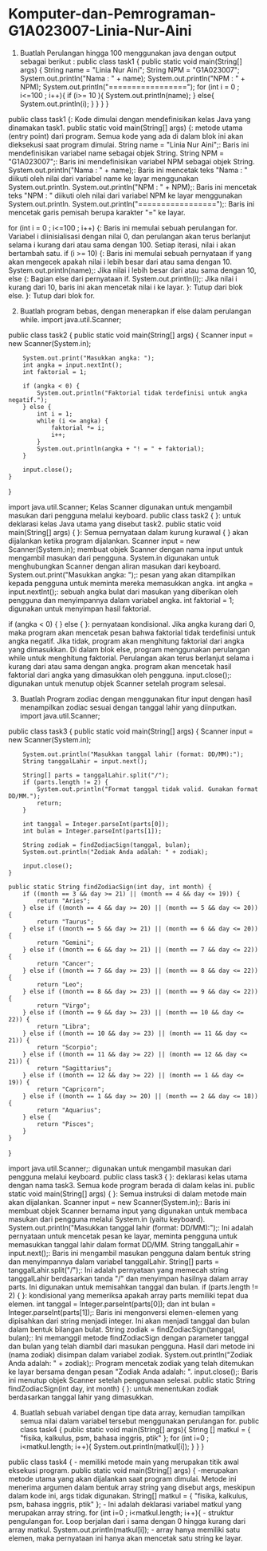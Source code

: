 # Komputer-dan-Pemrograman-G1A023007-Linia-Nur-Aini
1. Buatlah Perulangan hingga 100 menggunakan java dengan output sebagai berikut :
   public class task1 {
    public static void main(String[] args) {
        String name = "Linia Nur Aini";
        String NPM = "G1A023007";
        System.out.println("Nama : " + name);
        System.out.println("NPM : " + NPM);
        System.out.println("=================");
        for (int i = 0 ; i<=100 ; i++){
            if (i>= 10 ){
                System.out.println(name);
            }
            else{
                System.out.println(i);
            }
        }
    }
}

public class task1 {: Kode dimulai dengan mendefinisikan kelas Java yang dinamakan task1. 
public static void main(String[] args) {: metode utama (entry point) dari program. Semua kode yang ada di dalam blok ini akan dieksekusi saat program dimulai.
String name = "Linia Nur Aini";: Baris ini mendefinisikan variabel name sebagai objek String.
String NPM = "G1A023007";: Baris ini mendefinisikan variabel NPM sebagai objek String.
System.out.println("Nama : " + name);: Baris ini mencetak teks "Nama : " diikuti oleh nilai dari variabel name ke layar menggunakan System.out.println.
System.out.println("NPM : " + NPM);: Baris ini mencetak teks "NPM : " diikuti oleh nilai dari variabel NPM ke layar menggunakan System.out.println.
System.out.println("=================");: Baris ini mencetak garis pemisah berupa karakter "=" ke layar.

for (int i = 0 ; i<=100 ; i++) {: Baris ini memulai sebuah perulangan for. Variabel i diinisialisasi dengan nilai 0, dan perulangan akan terus berlanjut selama i kurang dari atau sama dengan 100. Setiap iterasi, nilai i akan bertambah satu.
if (i >= 10) {: Baris ini memulai sebuah pernyataan if yang akan mengecek apakah nilai i lebih besar dari atau sama dengan 10.
System.out.println(name);: Jika nilai i lebih besar dari atau sama dengan 10,
else {: Bagian else dari pernyataan if.
System.out.println(i);: Jika nilai i kurang dari 10, baris ini akan mencetak nilai i ke layar.
}: Tutup dari blok else.
}: Tutup dari blok for.

2. Buatlah program bebas, dengan menerapkan if else dalam perulangan while.
   import java.util.Scanner;

public class task2 {
    public static void main(String[] args) {
        Scanner input = new Scanner(System.in);

        System.out.print("Masukkan angka: ");
        int angka = input.nextInt();
        int faktorial = 1;

        if (angka < 0) {
            System.out.println("Faktorial tidak terdefinisi untuk angka negatif.");
        } else {
            int i = 1;
            while (i <= angka) {
                faktorial *= i;
                i++;
            }
            System.out.println(angka + "! = " + faktorial);
        }

        input.close();
    }
}

import java.util.Scanner; Kelas Scanner digunakan untuk mengambil masukan dari pengguna melalui keyboard.
public class task2 { }: untuk deklarasi kelas Java utama yang disebut task2. 
public static void main(String[] args) { }: Semua pernyataan dalam kurung kurawal { } akan dijalankan ketika program dijalankan.
Scanner input = new Scanner(System.in); membuat objek Scanner dengan nama input untuk mengambil masukan dari pengguna. System.in digunakan untuk menghubungkan Scanner dengan aliran masukan dari keyboard.
System.out.print("Masukkan angka: ");: pesan yang akan ditampilkan kepada pengguna untuk meminta mereka memasukkan angka.
int angka = input.nextInt();: sebuah angka bulat dari masukan yang diberikan oleh pengguna dan menyimpannya dalam variabel angka.
int faktorial = 1; digunakan untuk menyimpan hasil faktorial.

if (angka < 0) { } else { }: pernyataan kondisional. Jika angka kurang dari 0, maka program akan mencetak pesan bahwa faktorial tidak terdefinisi untuk angka negatif. Jika tidak, program akan menghitung faktorial dari angka yang dimasukkan.
Di dalam blok else, program menggunakan perulangan while untuk menghitung faktorial. Perulangan akan terus berlanjut selama i kurang dari atau sama dengan angka. 
program akan mencetak hasil faktorial dari angka yang dimasukkan oleh pengguna.
input.close();: digunakan untuk menutup objek Scanner setelah program selesai.

3. Buatlah Program zodiac dengan menggunakan fitur input dengan hasil menampilkan zodiac sesuai dengan tanggal lahir yang diinputkan.
   import java.util.Scanner;

public class task3 {
    public static void main(String[] args) {
        Scanner input = new Scanner(System.in);

        System.out.println("Masukkan tanggal lahir (format: DD/MM):");
        String tanggalLahir = input.next();

        String[] parts = tanggalLahir.split("/");
        if (parts.length != 2) {
            System.out.println("Format tanggal tidak valid. Gunakan format DD/MM.");
            return;
        }

        int tanggal = Integer.parseInt(parts[0]);
        int bulan = Integer.parseInt(parts[1]);

        String zodiak = findZodiacSign(tanggal, bulan);
        System.out.println("Zodiak Anda adalah: " + zodiak);

        input.close();
    }

    public static String findZodiacSign(int day, int month) {
        if ((month == 3 && day >= 21) || (month == 4 && day <= 19)) {
            return "Aries";
        } else if ((month == 4 && day >= 20) || (month == 5 && day <= 20)) {
            return "Taurus";
        } else if ((month == 5 && day >= 21) || (month == 6 && day <= 20)) {
            return "Gemini";
        } else if ((month == 6 && day >= 21) || (month == 7 && day <= 22)) {
            return "Cancer";
        } else if ((month == 7 && day >= 23) || (month == 8 && day <= 22)) {
            return "Leo";
        } else if ((month == 8 && day >= 23) || (month == 9 && day <= 22)) {
            return "Virgo";
        } else if ((month == 9 && day >= 23) || (month == 10 && day <= 22)) {
            return "Libra";
        } else if ((month == 10 && day >= 23) || (month == 11 && day <= 21)) {
            return "Scorpio";
        } else if ((month == 11 && day >= 22) || (month == 12 && day <= 21)) {
            return "Sagittarius";
        } else if ((month == 12 && day >= 22) || (month == 1 && day <= 19)) {
            return "Capricorn";
        } else if ((month == 1 && day >= 20) || (month == 2 && day <= 18)) {
            return "Aquarius";
        } else {
            return "Pisces";
        }
    }
}

import java.util.Scanner;: digunakan untuk mengambil masukan dari pengguna melalui keyboard.
public class task3 { }: deklarasi kelas utama dengan nama task3. Semua kode program berada di dalam kelas ini.
public static void main(String[] args) { }: Semua instruksi di dalam metode main akan dijalankan.
Scanner input = new Scanner(System.in);: Baris ini membuat objek Scanner bernama input yang digunakan untuk membaca masukan dari pengguna melalui System.in (yaitu keyboard).
System.out.println("Masukkan tanggal lahir (format: DD/MM):");: Ini adalah pernyataan untuk mencetak pesan ke layar, meminta pengguna untuk memasukkan tanggal lahir dalam format DD/MM.
String tanggalLahir = input.next();: Baris ini mengambil masukan pengguna dalam bentuk string dan menyimpannya dalam variabel tanggalLahir.
String[] parts = tanggalLahir.split("/");: Ini adalah pernyataan yang memecah string tanggalLahir berdasarkan tanda "/" dan menyimpan hasilnya dalam array parts. Ini digunakan untuk memisahkan tanggal dan bulan.
if (parts.length != 2) { }: kondisional yang memeriksa apakah array parts memiliki tepat dua elemen.
int tanggal = Integer.parseInt(parts[0]); dan int bulan = Integer.parseInt(parts[1]);: Baris ini mengonversi elemen-elemen yang dipisahkan dari string menjadi integer. Ini akan menjadi tanggal dan bulan dalam bentuk bilangan bulat.
String zodiak = findZodiacSign(tanggal, bulan);: Ini memanggil metode findZodiacSign dengan parameter tanggal dan bulan yang telah diambil dari masukan pengguna. Hasil dari metode ini (nama zodiak) disimpan dalam variabel zodiak.
System.out.println("Zodiak Anda adalah: " + zodiak);: Program mencetak zodiak yang telah ditemukan ke layar bersama dengan pesan "Zodiak Anda adalah: ".
input.close();: Baris ini menutup objek Scanner setelah penggunaan selesai.
public static String findZodiacSign(int day, int month) { }: untuk menentukan zodiak berdasarkan tanggal lahir yang dimasukkan.

4. Buatlah sebuah variabel dengan tipe data array, kemudian tampilkan semua nilai dalam variabel tersebut menggunakan perulangan for.
   public class task4 {
    public static void main(String[] args){
        String [] matkul = {
                "fisika, kalkulus, psm, bahasa inggris, ptik"
        };
        for (int i=0 ; i<matkul.length; i++){
            System.out.println(matkul[i]);
        }
    }
}

public class task4 { - memiliki metode main yang merupakan titik awal eksekusi program.
public static void main(String[] args) { -merupakan metode utama yang akan dijalankan saat program dimulai. Metode ini menerima argumen dalam bentuk array string yang disebut args, meskipun dalam kode ini, args tidak digunakan.
String[] matkul = { "fisika, kalkulus, psm, bahasa inggris, ptik" }; - Ini adalah deklarasi variabel matkul yang merupakan array string.
for (int i=0 ; i<matkul.length; i++){ - struktur pengulangan for. Loop berjalan dari i sama dengan 0 hingga kurang dari array matkul.
System.out.println(matkul[i]); - array hanya memiliki satu elemen, maka pernyataan ini hanya akan mencetak satu string ke layar.
